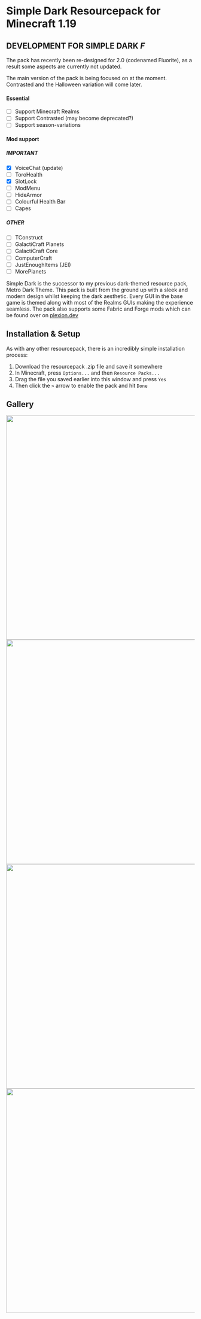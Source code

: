 # Simple Dark Resourcepack for Minecraft 1.19

## DEVELOPMENT FOR SIMPLE DARK *F*

The pack has recently been re-designed for 2.0 (codenamed Fluorite), as a result some aspects are currently not updated.

The main version of the pack is being focused on at the moment. Contrasted and the Halloween variation will come later.

#### Essential
- [ ] Support Minecraft Realms
- [ ] Support Contrasted (may become deprecated?)
- [ ] Support season-variations

#### Mod support
##### IMPORTANT
- [x] VoiceChat (update)
- [ ] ToroHealth
- [x] SlotLock
- [ ] ModMenu
- [ ] HideArmor
- [ ] Colourful Health Bar
- [ ] Capes
##### OTHER
- [ ] TConstruct
- [ ] GalactiCraft Planets
- [ ] GalactiCraft Core
- [ ] ComputerCraft
- [ ] JustEnoughItems (JEI)
- [ ] MorePlanets

Simple Dark is the successor to my previous dark-themed resource pack, Metro Dark Theme. This pack is built from the ground up with a sleek and modern design whilst keeping the dark aesthetic. Every GUI in the base game is themed along with most of the Realms GUIs making the experience seamless. The pack also supports some Fabric and Forge mods which can be found over on [plexion.dev](https://l.plexion.dev/simpledark#featuring)

## Installation & Setup

As with any other resourcepack, there is an incredibly simple installation process:

1. Download the resourcepack .zip file and save it somewhere
2. In Minecraft, press `Options...` and then `Resource Packs...`
3. Drag the file you saved earlier into this window and press `Yes`
4. Then click the `>` arrow to enable the pack and hit `Done`

## Gallery

<img src="https://plexion.dev/library/simpledark/gal0.png" width="600">
<img src="https://plexion.dev/library/simpledark/gal1.png" width="600">
<img src="https://plexion.dev/library/simpledark/gal3.png" width="600">
<img src="https://plexion.dev/library/simpledark/gal4.png" width="600">
